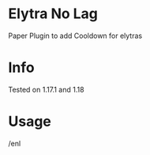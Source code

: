 # Elytra No Lag

Paper Plugin to add Cooldown for elytras

# Info
Tested on 1.17.1 and 1.18


# Usage
/enl 
